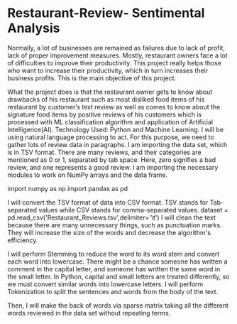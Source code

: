 # Restaurant-Review- Sentimental Analysis

Normally, a lot of businesses are remained as failures due to lack of profit, lack of proper improvement measures. Mostly, restaurant owners face a lot of difficulties to improve their productivity. This project really helps those who want to increase their productivity, which in turn increases their business profits. This is the main objective of this project.

What the project does is that the restaurant owner gets to know about drawbacks of his restaurant such as most disliked food items of his restaurant by customer’s text review as well as comes to know about the signature food items by positive reviews of his customers which is processed with ML classification algorithm and application of Artificial Intelligence(AI).
Technology Used: Python and Machine Learning.
 I will be using natural language processing to act. For this purpose, we need to gather lots of review data in paragraphs.
 I am importing the data set, which is in TSV format. There are many reviews, and their categories are mentioned as 0 or 1, separated by tab space. Here, zero signifies a bad review, and one represents a good review. I am importing the necessary modules to work on NumPy arrays and the data frame.

import numpy as np
import pandas as pd

I will convert the TSV format of data into CSV format. TSV stands for Tab-separated values while CSV stands for comma-separated values. 
dataset = pd.read_csv('Restaurant_Reviews.tsv',delimiter='\t')
I will clean the text because there are many unnecessary things, such as punctuation marks. They will increase the size of the words and decrease the algorithm's efficiency.

I will perform Stemming to reduce the word to its word stem and convert each word into lowercase. There might be a chance someone has written a comment in the capital letter, and someone has written the same word in the small letter. In Python, capital and small letters are treated differently, so we must convert similar words into lowercase letters.
I will perform Tokenization to split the sentences and words from the body of the text.

Then, I will make the back of words via sparse matrix taking all the different words reviewed in the data set without repeating terms.





